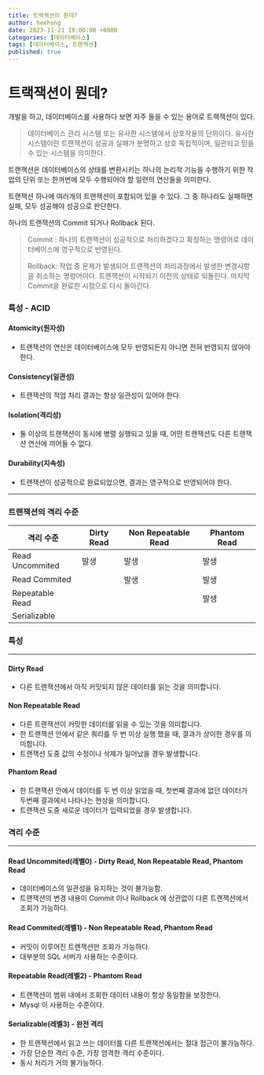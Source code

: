 ```yaml
---
title: 트랙잭션이 뭔데?
author: heehong
date: 2023-11-21 19:00:00 +0800
categories: [데이터베이스]
tags: [데이터베이스, 트랜잭션]
published: true
---
```


# 트랙잭션이 뭔데?

개발을 하고, 데이터베이스를 사용하다 보면 자주 들을 수 있는 용어로 트랙잭션이 있다.

>  데이터베이스 관리 시스템 또는 유사한 시스템에서 상호작용의 단위이다. 유사한 시스템이란 트랜잭션이 성공과 실패가 분명하고 상호 독립적이며, 일관되고 믿을 수 있는 시스템을 의미한다.

트랜잭션은 데이터베이스의 상태를 변환시키는 하나의 논리적 기능을 수행하기 위한 작업의 단위 또는 한꺼번에 모두 수행되어야 할 일련의 연산들을 의미한다.

트랜잭션 하나에 여러개의 트랜잭션이 포함되어 있을 수 있다. 그 중 하나라도 실패하면 실패, 모두 성공해야 성공으로 판단한다.

하나의 트랜잭션의 Commit 되거나 Rollback 된다.

> Commit : 하나의 트랜잭션이 성공적으로 처리하겠다고 확정하는 명령어로 데이터베이스에 영구적으로 반영된다.
>
> Rollback: 작업 중 문제가 발생되어 트랜잭션의 처리과정에서 발생한 변경사항을 취소하는 명령어이다. 트랜잭션이 시작되기 이전의 상태로 되돌린다. 마지막 Commit을 완료한 시점으로 다시 돌아간다.

### 특성 - ACID

#### Atomicity(원자성)

- 트랜잭션의 연산은 데이터베이스에 모두 반영되든지 아니면 전혀 반영되지 않아야 한다.

#### Consistency(일관성)

- 트랜잭션의 적업 처리 결과는 항상 일관성이 있어야 한다.

#### Isolation(격리성)

- 둘 이상의 트랜잭션이 동시에 병렬 실행되고 있을 때, 어떤 트랜잭션도 다른 트랜잭션 연산에 끼어들 수 없다. 

#### Durability(지속성)

- 트랜잭션이 성공적으로 완료되었으면, 결과는 영구적으로 반영되어야 한다.



----

### 트랜잭션의 격리 수준

| 격리 수준       | Dirty Read | Non Repeatable Read | Phantom Read |
| --------------- | ---------- | ------------------- | ------------ |
| Read Uncommited | 발생       | 발생                | 발생         |
| Read Commited   |            | 발생                | 발생         |
| Repeatable Read |            |                     | 발생         |
| Serializable    |            |                     |              |



### 특성

----

 #### Dirty Read

- 다른 트랜잭션에서 아직 커밋되지 않은 데이터를 읽는 것을 의미합니다. 

#### Non Repeatable Read

- 다른 트랜잭션이 커밋한 데이터를 읽을 수 있는 것을 의미합니다.
- 한 트랜잭션 안에서 같은 쿼리를 두 번 이상 실행 했을 때, 결과가 상이한 경우를 의미합니다.
- 트랜잭션 도중 값의 수정이나 삭제가 일어났을 경우 발생합니다.

#### Phantom Read

- 한 트랜잭션 안에서 데이터를 두 번 이상 읽었을 때, 첫번째 결과에 없던 데이터가 두번째 결과에서 나타나는 현상을 의미합니다.
- 트랜잭션 도중 새로운 데이터가 입력되었을 경우 발생합니다.



### 격리 수준

----

#### Read Uncommited(레벨0) - Dirty Read, Non Repeatable Read, Phantom Read

- 데이터베이스의 일관성을 유지하는 것이 불가능함.
- 트랜잭션의 변경 내용이 Commit 이나 Rollback 에 상관없이 다른 트랜잭션에서 조회가 가능하다.

#### Read Commited(레벨1) - Non Repeatable Read, Phantom Read

- 커밋이 이루어진 트랜잭션만 조회가 가능하다.
- 대부분의 SQL 서버가 사용하는 수준이다.

#### Repeatable Read(레벨2) - Phantom Read

- 트랜잭션이 범위 내에서 조회한 데이터 내용이 항상 동일함을 보장한다.
- Mysql 이 사용하는 수준이다.

#### Serializable(레벨3) - 완전 격리

- 한 트랜잭션에서 읽고 쓰는 데이터를 다른 트랜잭션에서는 절대 접근이 불가능하다.
- 가장 단순한 격리 수준, 가장 엄격한 격리 수준이다.
- 동시 처리가 거의 불가능하다.